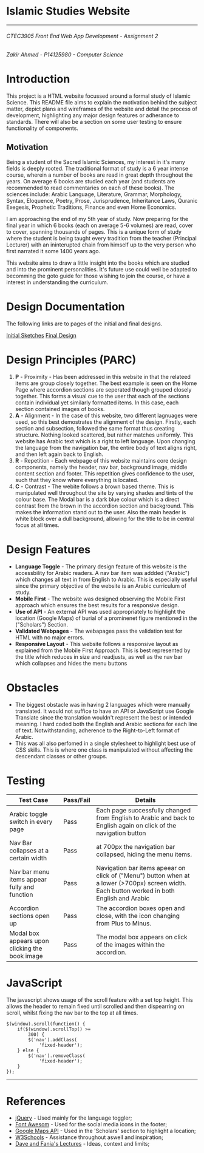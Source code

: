 # Islamic Studies Website
- - -
###### CTEC3905 Front End Web App Development - Assignment 2
###### Zakir Ahmed - P14125980 - Computer Science

# Introduction
This project is a HTML website focussed around a formal study of Islamic Science. This README file aims to explain the motivation behind the subject matter, depict plans and wireframes of the website and detail the process of development, highlighting any major design features or adherance to standards. There will also be a section on some user testing to ensure functionality of components.

## Motivation
Being a student of the Sacred Islamic Sciences, my interest in it's many fields is deeply rooted. The traditional format of study is a 6 year intense course, wherein a number of books are read in great depth throughout the years. On average 6 books are studied each year (and students are recommended to read commentaries on each of these books). The sciences include: Arabic Language, Literature, Grammar, Morphology, Syntax, Eloquence, Poetry, Prose, Jurisprudence, Inheritance Laws, Quranic Exegesis, Prophetic Traditions, Finance and even Home Economics.

I am approaching the end of my 5th year of study. Now preparing for the final year in which 6 books (each on average 5-6 volumes) are read, cover to cover, spanning thousands of pages. This is a unique form of study where the student is being taught every tradition from the teacher (Principal Lecturer) with an ininterupted chain from himself up to the very person who first narrated it some 1400 years ago.

This website aims to draw a little insight into the books which are studied and into the prominent personalities. It's future use could well be adapted to becomming the goto guide for those wishing to join the course, or have a interest in understanding the curriculum.


# Design Documentation
The following links are to pages of the initial and final designs.


[Initial Sketches](documents/initial.md)
[Final Design](documents/final.md)

# Design Principles (PARC)
1. **P** - Proximity - Has been addressed in this website in that the relateed items are group closely together. The best example is seen on the Home Page where accordion sections are seperated though grouped closely together. This forms a visual cue to the user that each of the sections contain individual yet similarly formatted items. In this case, each section contained images of books.
2. **A** - Alignment - In the case of this website, two different lagnuages were used, so this best demostrates the alignment of the design. Firstly, each section and subsection, followed the same format thus creating structure. Nothing looked scattered, but rather matches uniformly. This website has Arabic text which is a right to left language. Upon changing the language from the navigation bar, the entire body of text aligns right, and then left again back to English.
3. **R** - Repetition - Each webpage of this website maintains core design components, namely the header, nav bar, background image, middle content section and footer. This repetition gives confidence to the user, such that they know where everything is located.
4. **C** - Contrast - The webite follows a brown based theme. This is manipulated well throughout the site by varying shades and tints of the colour base. The Modal bar is a dark blue colour which is a direct contrast from the brown in the accordion section and background. This makes the information stand out to the user. Also the main header is white block over a dull background, allowing for the title to be in central focus at all times.

# Design Features
- **Language Toggle** - The primary design feature of this website is the accessbility for Arabic readers. A nav bar item was addded ("Arabic") which changes all text in from English to Arabic. This is especially useful since the primary objective of the website is an Arabic curriculum of study. 
- **Mobile First** - The website was designed observing the Mobile First approach which ensures the best results for a responsive design.
- **Use of API** - An external API was used appropriately to highlight the location (Google Maps) of burial of a prominenet figure mentioned in the ("Scholars") Section.
- **Validated Webpages** - The webapages pass the validation test for HTML with no major errors.
- **Responsive Layout** - This website follows a responsive layout as explained from the Mobile First Approach. This is best represented by the title which reduces in size and readjusts, as well as the nav bar which collapses and hides the menu buttons

# Obstacles
- The biggest obstacle was in having 2 languages which were manually translated. It would not suffice to have an API or JavaScript use Google Translate since the translation wouldn't represent the best or intended meaning. I hard coded both the English and Arabic sections for each line of text. Notwithstanding, adherence to the Right-to-Left format of Arabic.
- This was all also perfomed in a single stylesheet to highlight best use of CSS skills. This is where one class is manipulated without affecting the descendant classes or other groups.

# Testing


| Test Case | Pass/Fail |Details |
|--------|--------|--------|
|     Arabic toggle switch in every page   |    Pass    | Each page successfully changed from English to Arabic and back to English again on click of the navigation button    |
|     Nav Bar collapses at a certain width   |    Pass    | at 700px the navigation bar collapsed, hiding the menu items.   |
|     Nav bar menu items appear fully and function  |    Pass    | Navigation bar items apeear on click of ("Menu") button when at a lower (>700px) screen width. Each button worked in both English and Arabic |
|     Accordion sections open up   |    Pass    | The accordion boxes open and close, with the icon changing from Plus to Minus.    |
|     Modal box appears upon clicking the book image   |    Pass    | The modal box appears on click of the images within the accordion.  |





# JavaScript
The javascript shows usage of the scroll feature with a set top height. This allows the header to remain fixed until scrolled and then dispearring on scroll, whilst fixing the nav bar to the top at all times.
```
$(window).scroll(function() {
    if($(window).scrollTop() >=
        300) {
        $('nav').addClass(
            'fixed-header');
    } else {
        $('nav').removeClass(
            'fixed-header');
    }
});
```

---
# References

- [jQuery](https://cdnjs.cloudflare.com/ajax/libs/jquery/2.1.3/jquery.min.js) - Used mainly for the language toggler;
- [Font Awesom](https://use.fontawesome.com/ed2ca076ee.js) - Used for the social media icons in the footer;
- [Google Maps API](https://www.google.co.uk/url?sa=t&rct=j&q=&esrc=s&source=web&cd=2&cad=rja&uact=8&ved=0ahUKEwj1_4LI_-7SAhUlBMAKHRzuAn8QjBAIKTAB&url=https%3A%2F%2Fdevelopers.google.com%2Fmaps%2Fdocumentation%2Fjavascript%2F&usg=AFQjCNEqIyefKNWh844ThzcpqpQ_DzQTCw&sig2=opJ1uPAx8kYBLsxXiOhOiA&bvm=bv.150729734,bs.2,d.ZGg) - Used in the 'Scholars' section to highlight a location;
- [W3Schools](https://www.w3schools.com/) - Assistance throughout aswell and inspiration;
- [Dave and Fania's Lectures]() - Ideas, context and limits;
